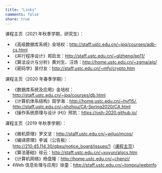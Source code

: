 ```yaml
---
title: "Links"
comments: false
share: true
---
```


课程主页（2021 年秋季学期，研究生）：

- 《高级数据库系统》金培权：<http://staff.ustc.edu.cn/~jpq/courses/adb-cs.html>
- 《并行程序设计》郑启龙：<http://staff.ustc.edu.cn/~qlzheng/pp11/>
- 《算法设计与分析》黄刘生、汪炀：<http://home.ustc.edu.cn/~zgma/alg/>
- 《密码学》苗付友：<http://staff.ustc.edu.cn/~mfy/crypto.htm>

课程主页（2020 年春季学期）：

- 《数据库系统及应用》金培权：<http://staff.ustc.edu.cn/~jpq/courses/db.html>
- 《计算机体系结构》周学海：<http://home.ustc.edu.cn/~hyf15/>, <http://staff.ustc.edu.cn/~xhzhou/CA-Spring2020/CA.html>
- 《操作系统原理与设计 (H)》邢凯：<https://osh-2020.github.io/>

课程主页（2019 年秋季学期）：

- 《微机原理》罗文坚：<http://staff.ustc.edu.cn/~wjluo/mcps/>
- 《编译原理》李诚（公告板）：<http://210.45.114.30/gbxu/notice_board/issues/1>（[课程主页](http://staff.ustc.edu.cn/~chengli7/courses/compiler19/)）
- 《算法基础》徐云：<http://staff.ustc.edu.cn/~xuyun/algcs.htm>
- 《计算机网络》杨盘隆：<http://home.ustc.edu.cn/~chenzi/>
- 《Web 信息处理与应用》徐童：<http://staff.ustc.edu.cn/~tongxu/webinfo>
